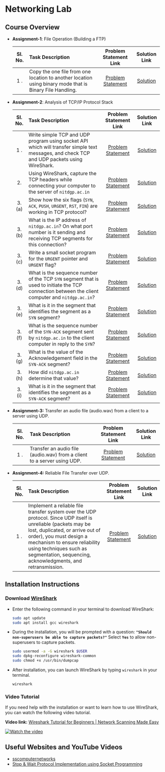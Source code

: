# Networking Lab

## Course Overview

- **Assignment-1**: File Operation (Building a FTP)

  | Sl. No. | Task Description                                                                                        |  Problem Statement Link   |  Solution Link   |
  | :-----: | :------------------------------------------------------------------------------------------------------ | :-----------------------: | :--------------: |
  |   1 .   | Copy the one file from one location to another location using binary mode that is Binary File Handling. | [Problem Statement][def1] | [Solution][def2] |

- **Assignment-2**: Analysis of TCP/IP Protocol Stack

  | Sl. No. | Task Description                                                                                                                                 |  Problem Statement Link   |   Solution Link   |
  | :-----: | :----------------------------------------------------------------------------------------------------------------------------------------------- | :-----------------------: | :---------------: |
  |   1 .   | Write simple TCP and UDP program using socket API which will transfer simple text messages, and check TCP and UDP packets using WireShark.       | [Problem Statement][def3] | [Solution][def4]  |
  |   2.    | Using WireShark, capture the TCP headers while connecting your computer to the server of `nitdgp.ac.in`                                          | [Problem Statement][def3] | [Solution][def5]  |
  | 3. (a)  | Show how the six flags (`SYN`, `ACK`, `PUSH`, `URGENT`, `RST`, `FIN`) are working in TCP protocol?                                               | [Problem Statement][def3] | [Solution][def6]  |
  | 3. (b)  | What is the IP address of `nitdgp.ac.in`? On what port number is it sending and receiving TCP segments for this connection?                      | [Problem Statement][def3] | [Solution][def7]  |
  | 3. (c)  | Write a small socket program for the `URGENT` pointer and `URGENT` flag?                                                                         | [Problem Statement][def3] | [Solution][def8]  |
  | 3. (d)  | What is the sequence number of the TCP `SYN` segment that is used to initiate the TCP connection between the client computer and `nitdgp.ac.in`? | [Problem Statement][def3] | [Solution][def9]  |
  | 3. (e)  | What is it in the segment that identifies the segment as a `SYN` segment?                                                                        | [Problem Statement][def3] | [Solution][def10] |
  | 3. (f)  | What is the sequence number of the `SYN-ACK` segment sent by `nitdgp.ac.in` to the client computer in reply to the `SYN`?                        | [Problem Statement][def3] | [Solution][def11] |
  | 3. (g)  | What is the value of the Acknowledgement field in the `SYN-ACK` segment?                                                                         | [Problem Statement][def3] | [Solution][def12] |
  | 3. (h)  | How did `nitdgp.ac.in` determine that value?                                                                                                     | [Problem Statement][def3] | [Solution][def13] |
  | 3. (i)  | What is it in the segment that identifies the segment as a `SYN-ACK` segment?                                                                    | [Problem Statement][def3] | [Solution][def14] |

- **Assignment-3:** Transfer an audio file (audio.wav) from a client to a server using UDP.

  | Sl. No. | Task Description                                                        |   Problem Statement Link   |   Solution Link   |
  | :-----: | :---------------------------------------------------------------------- | :------------------------: | :---------------: |
  |   1 .   | Transfer an audio file (audio.wav) from a client to a server using UDP. | [Problem Statement][def15] | [Solution][def16] |

- **Assignment-4:** Reliable File Transfer over UDP.

  | Sl. No. | Task Description                                                                                                                                                                                                                                                                                     |   Problem Statement Link   |   Solution Link   |
  | :-----: | :--------------------------------------------------------------------------------------------------------------------------------------------------------------------------------------------------------------------------------------------------------------------------------------------------- | :------------------------: | :---------------: |
  |   1 .   | Implement a reliable file transfer system over the UDP protocol. Since UDP itself is unreliable (packets may be lost, duplicated, or arrive out of order), you must design a mechanism to ensure reliability using techniques such as segmentation, sequencing, acknowledgments, and retransmission. | [Problem Statement][def17] | [Solution][def18] |

## Installation Instructions

### Download [WireShark][def19]

- Enter the following command in your terminal to download WireShark:

  ```bash
  sudo apt update
  sudo apt install gcc wireshark
  ```

- During the installation, you will be prompted with a question: **`"Should non-superusers be able to capture packets?"`** Select **`Yes`** to allow non-superusers to capture packets.

  ```bash
  sudo usermod -a -G wireshark $USER
  sudo dpkg-reconfigure wireshark-common
  sudo chmod +x /usr/bin/dumpcap
  ```

- After installation, you can launch WireShark by typing `wireshark` in your terminal.

  ```bash
  wireshark
  ```

### Video Tutorial

If you need help with the installation or want to learn how to use WireShark, you can watch the following video tutorial.

**Video link:** [Wireshark Tutorial for Beginners | Network Scanning Made Easy](https://www.youtube.com/watch?v=qTaOZrDnMzQ)

[![Watch the video][def20]][def21]

## Useful Websites and YouTube Videos

- [sscomputernetworks][def22]
- [Stop & Wait Protocol Implementation using Socket Programming][def23]

[def1]: ./Assignment-1/README.md#assignment-1-copy-the-one-file-from-one-location-to-another-location-using-binary-mode-that-is-binary-file-handling
[def2]: ./Assignment-1/README.md#solution
[def3]: ./Assignment-2/README.md#assignment-2-analysis-of-tcpip-protocol-stack
[def4]: ./Assignment-2/README.md#solution-1
[def5]: ./Assignment-2/README.md#solution-2
[def6]: ./Assignment-2/README.md#solution-3-a
[def7]: ./Assignment-2/README.md#solution-3-b
[def8]: ./Assignment-2/README.md#solution-3-c
[def9]: ./Assignment-2/README.md#solution-3-d
[def10]: ./Assignment-2/README.md#solution-3-e
[def11]: ./Assignment-2/README.md#solution-3-f
[def12]: ./Assignment-2/README.md#solution-3-g
[def13]: ./Assignment-2/README.md#solution-3-h
[def14]: ./Assignment-2/README.md#solution-3-i
[def15]: ./Assignment-3/README.md#assignment-3-udp-audio-file-transfer
[def16]: ./Assignment-3/README.md#solution
[def17]: ./Assignment-4/README.md#tasks
[def18]: ./Assignment-4/README.md#solution
[def19]: https://www.wireshark.org/
[def20]: https://img.youtube.com/vi/qTaOZrDnMzQ/hqdefault.jpg
[def21]: https://www.youtube.com/watch?v=qTaOZrDnMzQ
[def22]: https://sites.google.com/view/sscomputernetworks/home
[def23]: https://youtu.be/I03WOU266d0
